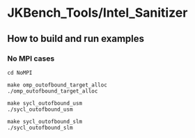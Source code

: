 # JKBench_Tools/Intel_Sanitizer

## How to build and run examples

### No MPI cases

```
cd NoMPI

make omp_outofbound_target_alloc 
./omp_outofbound_target_alloc

make sycl_outofbound_usm 
./sycl_outofbound_usm 

make sycl_outofbound_slm 
./sycl_outofbound_slm 
```


